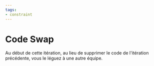```yaml
---
tags:
- constraint
---
```

# Code Swap

Au début de cette itération, au lieu de supprimer le code de l'itération précédente, vous le léguez à une autre équipe.